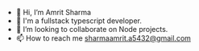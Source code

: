 - 👋 Hi, I’m Amrit Sharma
- 👀 I'm a fullstack typescript developer.
- 💞️ I’m looking to collaborate on Node projects.
- 📫 How to reach me sharmaamrit.a5432@gmail.com

<!---
amrit260/amrit260 is a ✨ special ✨ repository because its `README.md` (this file) appears on your GitHub profile.
You can click the Preview link to take a look at your changes.
--->
